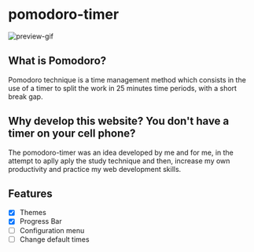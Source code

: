 # pomodoro-timer
![preview-gif](https://raw.githubusercontent.com/henri1i/pomodoro-timer/master/media/videos/preview.gif)

## What is Pomodoro?

Pomodoro technique is a time management method which consists in the use of a timer to split the work in 25 minutes time periods, with a short break gap.

## Why develop this website? You don't have a timer on your cell phone?

The pomodoro-timer was an idea developed by me and for me, in the attempt to aplly aply the study technique and then, increase my own productivity and practice my web development skills.

## Features

- [x] Themes
- [x] Progress Bar
- [ ] Configuration menu
- [ ] Change default times